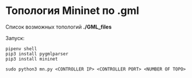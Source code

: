 # Топология Mininet по .gml


Список возможных топологий **./GML_files**

Запуск:
```
pipenv shell
pip3 install pygmlparser
pip3 install mininet

sudo python3 mn.py <CONTROLLER IP> <CONTROLLER PORT> <NUMBER OF TOPO>
```
